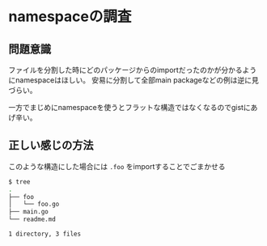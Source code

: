 # namespaceの調査

## 問題意識

ファイルを分割した時にどのパッケージからのimportだったのかが分かるようにnamespaceはほしい。
安易に分割して全部main packageなどの例は逆に見づらい。

一方でまじめにnamespaceを使うとフラットな構造ではなくなるのでgistにあげ辛い。

## 正しい感じの方法

このような構造にした場合には `.foo` をimportすることでごまかせる

```sh
$ tree
.
├── foo
│   └── foo.go
├── main.go
└── readme.md

1 directory, 3 files
```

